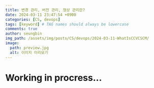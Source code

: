 ```yaml
---
title: 변경 관리, 버전 관리, 형상 관리란?
date: 2024-03-11 23:47:54 +0900
categories: [CS, devops]
tags: [keyword] # TAG names should always be lowercase
comments: true
author: seungbin
img_path: /assets/img/posts/CS/devops/2024-03-11-WhatIsCCVCSCM/
image:
  path: preview.jpg
  alt: 이미지 미리보기
---
```


# Working in procress...
